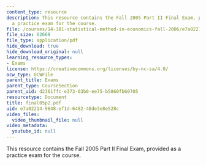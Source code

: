 ```yaml
---
content_type: resource
description: This resource contains the Fall 2005 Part II Final Exam, provided as
  a practice exam for the course.
file: /courses/14-381-statistical-method-in-economics-fall-2006/e7a022149848ef1d648248de3e8e528c_final05p2.pdf
file_size: 62669
file_type: application/pdf
hide_download: true
hide_download_original: null
learning_resource_types:
- Exams
license: https://creativecommons.org/licenses/by-nc-sa/4.0/
ocw_type: OCWFile
parent_title: Exams
parent_type: CourseSection
parent_uid: d2361ffc-e373-03b0-ee75-b5860fb60705
resourcetype: Document
title: final05p2.pdf
uid: e7a02214-9848-ef1d-6482-48de3e8e528c
video_files:
  video_thumbnail_file: null
video_metadata:
  youtube_id: null
---
```

This resource contains the Fall 2005 Part II Final Exam, provided as a practice exam for the course.